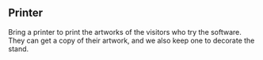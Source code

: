 ## Printer

Bring a printer to print the artworks of the visitors who try the software. They can get a copy of their artwork, and we also keep one to decorate the stand.